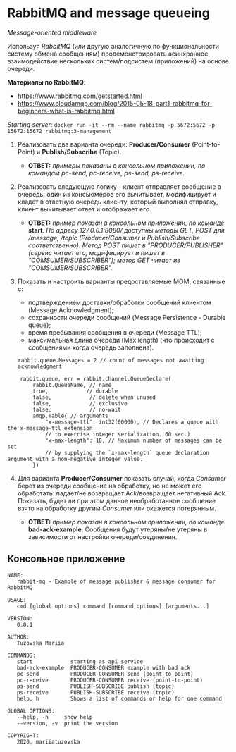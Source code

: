 # RabbitMQ and message queueing

*Message-oriented middleware*

Используя *RabbitMQ* (или другую аналогичную по функциональности систему обмена сообщениям) продемонстрировать асинхронное взаимодействие нескольких систем/подсистем (приложений) на основе очереди.

**Материалы по RabbitMQ**:

   * https://www.rabbitmq.com/getstarted.html
   * https://www.cloudamqp.com/blog/2015-05-18-part1-rabbitmq-for-beginners-what-is-rabbitmq.html

*Starting server:* `docker run -it --rm --name rabbitmq -p 5672:5672 -p 15672:15672 rabbitmq:3-management`

1. Реализовать два варианта очереди: **Producer/Consumer** (Point-to-Point) и **Publish/Subscribe** (Topic).
   
   - **ОТВЕТ:** *примеры показаны в консольном приложении, по командам pc-send, pc-receive, ps-send, ps-receive.*

2. Реализовать следующую логику - клиент отправляет сообщение в очередь, один из консьюмеров его вычитывает, модифицирует и кладет в ответную очередь клиенту, который выполнял отправку, клиент вычитывает ответ и отображает его.

   - **ОТВЕТ:** *пример показан в консольном приложении, по команде* **start**. *По адресу 127.0.0.1:8080/ доступны методы GET, POST для /message, /topic (Producer/Consumer и Publish/Subscribe соответственно). Метод POST пишет в "PRODUCER/PUBLISHER" (сервис читает его, модифицирует и пишет в "COMSUMER/SUBSCRIBER"); метод GET читает из "COMSUMER/SUBSCRIBER".*

3. Показать и настроить варианты предоставляемые MOM, связанные с:
   * подтверждением доставки/обработки сообщений клиентом (Message Acknowledgment);
   * сохранности очереди сообщений (Message Persistence - Durable queue);
   * время пребывания сообщения в очереди (Message TTL);
   * максимальная длина очереди (Max length) (что происходит с сообщениями когда очередь заполнена).

    `rabbit.queue.Messages = 2 // count of messages not awaiting acknowledgment`

```
    rabbit.queue, err = rabbit.channel.QueueDeclare(
		rabbit.QueueName, // name
		true,            // durable
		false,            // delete when unused
		false,            // exclusive
		false,            // no-wait
		amqp.Table{ // arguments
			"x-message-ttl": int32(60000), // Declares a queue with the x-message-ttl extension
			// to exercise integer serialization. 60 sec.)
			"x-max-length": 10, // Maximum number of messages can be set
			// by supplying the `x-max-length` queue declaration argument with a non-negative integer value.
		})
```

4. Для варианта **Producer/Consumer** показать случай, когда *Consumer* берет из очереди сообщение на обработку, но не может его обработать: падает/не возвращает Ack/возвращает негативный Ack. Показать, будет ли при этом данное необработанное сообщение взято на обработку другим *Consumer* или окажется потерянным.

   -  **ОТВЕТ:** *пример показан в консольном приложении, по команде* **bad-ack-example**. Сообщения будут утеряны/не утеряны в зависимости от настройки очереди/соединения. 


## Консольное приложение 

```
NAME:
   rabbit-mq - Example of message publisher & message consumer for RabbitMQ

USAGE:
   cmd [global options] command [command options] [arguments...]

VERSION:
   0.0.1

AUTHOR:
   Tuzovska Mariia

COMMANDS:
   start            starting as api service
   bad-ack-example  PRODUCER-CONSUMER example with bad ack
   pc-send          PRODUCER-CONSUMER send (point-to-point)
   pc-receive       PRODUCER-CONSUMER receive (point-to-point)
   ps-send          PUBLISH-SUBSCRIBE publish (topic)
   ps-receive       PUBLISH-SUBSCRIBE receive (topic)
   help, h          Shows a list of commands or help for one command

GLOBAL OPTIONS:
   --help, -h     show help
   --version, -v  print the version

COPYRIGHT:
   2020, mariiatuzovska
```
